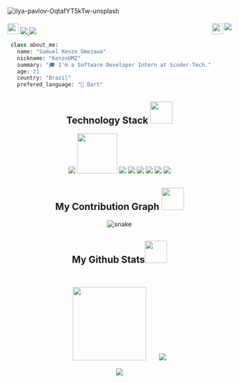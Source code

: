 ![ilya-pavlov-OqtafYT5kTw-unsplash](https://user-images.githubusercontent.com/49520709/203044116-373ff247-0311-4926-b272-69ca755a6831.jpg)



<p style="padding-top: 5px">
<img src="https://media0.giphy.com/media/jqNPzdTTxQfOgOqpO4/source.gif" height="25px">
 <a href="mailto:kenzoumezawa@gmail.com">
  <img src="https://img.shields.io/badge/Email-kenzoumezawa@gmail.com-0c2d6b">
 </a>
 <a href="https://www.linkedin.com/in/samuel-kenzo-umezawa-1396b419b/" target="_blank">
  <img src="https://img.shields.io/badge/LinkedIn-samuelKenzo-8e1519"/>
 </a>
 <img align="right" src="https://visitcount.itsvg.in/api?id=KenzoUMZ&icon=7&color=12">
 <img align="right" src="https://media.tenor.com/QorAqICAEoEAAAAj/eye-eyes.gif" height="25px">
</p>

```Python
 class about_me:
   name: "Samuel Kenzo Umezawa"
   nickname: "KenzoUMZ"
   summary: "🎓 I'm a Software Developer Intern at Scoder-Tech."
   age: 21
   country: "Brazil"
   prefered_language: "🎯 Dart"
```

<h2 align="center">Technology Stack <img src="https://user-images.githubusercontent.com/48630726/202259662-066ef2bf-734b-414d-9747-0dba25024276.gif" width="50"></h2>

<p align="center">
<img src="https://img.shields.io/badge/-Flutter-E34A86?style=flat&logo=flutter"/>
<img src="https://img.shields.io/badge/typescript-%23007ACC.svg?style=for-the-badge&logo=typescript&logoColor=white"
width="90"/>
<img src="https://img.shields.io/badge/-Heroku-430098?style=flat&logo=heroku"/>
<img src="https://img.shields.io/badge/-React-black?style=flat&logo=react"/>
<img src="https://img.shields.io/badge/-MongoDB-black?style=flat&logo=mongodb"/>
<img src="https://img.shields.io/badge/-MySQL-black?style=flat&logo=mysql"/>
<img src="https://img.shields.io/badge/-Git-black?style=flat&logo=git"/>
<img src="https://img.shields.io/badge/-GitHub-black?style=flat&logo=github"/>
</p>

<h2 align="center">
  My Contribution Graph <img src="https://media.giphy.com/media/xUA7aZeLE2e0P7Znz2/giphy.gif" width="50">
</h2>
<p align="center">
  <img src="https://github.com/kenzoumz/kenzoumz/raw/output/github-contribution-grid-snake.svg" alt="snake"></center>
</p>

<h2 align="center">
  My Github Stats<img src="https://media.giphy.com/media/VgCDAzcKvsR6OM0uWg/giphy.gif" width="50">
</h2>

<br>

<p align="center">
 <img height="165" style="max-width: 420px" src="https://github-readme-stats.vercel.app/api?username=kenzoumz&show_icons=true&theme=radical&icon_color=79b8ff&bg_color=000000">ㅤㅤ
 <img src="https://github-readme-stats.vercel.app/api/top-langs/?username=kenzoumz&layout=compact&theme=radical&bg_color=000000&langs_count=10">
</p>

<p align = "center">
 <img  src="https://streak-stats.demolab.com/?user=KenzoUMZ&theme=radical&background=000000&currStreakLabel=79b8ff&currStreakNum=a8fdf6" />
</p> 


